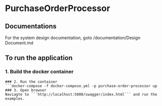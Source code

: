 # PurchaseOrderProcessor
## Documentations
For the system design documentation, goto /documentation/Design Document.md

## To run the application
### 1. Build the docker container
```docker-compose -f docker-compose.yml -p purchase-order-processor build --no-cache
### 2. Run the container
```docker-compose -f docker-compose.yml -p purchase-order-processor up
### 3. Open browser
Naviagte to ```http://localhost:5000/swagger/index.html``` and run the examples.